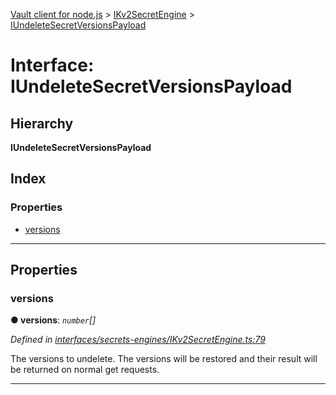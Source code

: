 [Vault client for node.js](../README.md) > [IKv2SecretEngine](../modules/ikv2secretengine.md) > [IUndeleteSecretVersionsPayload](../interfaces/ikv2secretengine.iundeletesecretversionspayload.md)

# Interface: IUndeleteSecretVersionsPayload

## Hierarchy

**IUndeleteSecretVersionsPayload**

## Index

### Properties

* [versions](ikv2secretengine.iundeletesecretversionspayload.md#versions)

---

## Properties

<a id="versions"></a>

###  versions

**● versions**: *`number`[]*

*Defined in [interfaces/secrets-engines/IKv2SecretEngine.ts:79](https://github.com/theogravity/vault-client/blob/e1877fc/src/interfaces/secrets-engines/IKv2SecretEngine.ts#L79)*

The versions to undelete. The versions will be restored and their result will be returned on normal get requests.

___

